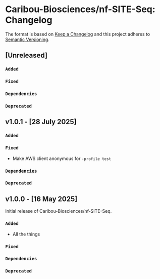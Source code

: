# Caribou-Biosciences/nf-SITE-Seq: Changelog

The format is based on [Keep a Changelog](https://keepachangelog.com/en/1.0.0/)
and this project adheres to [Semantic Versioning](https://semver.org/spec/v2.0.0.html).

## [Unreleased]

### `Added`

### `Fixed`

### `Dependencies`

### `Deprecated`

## v1.0.1 - [28 July 2025]

### `Added`

### `Fixed`
- Make AWS client anonymous for `-profile test`

### `Dependencies`

### `Deprecated`

## v1.0.0 - [16 May 2025]

Initial release of Caribou-Biosciences/nf-SITE-Seq.

### `Added`
- All the things

### `Fixed`

### `Dependencies`

### `Deprecated`
